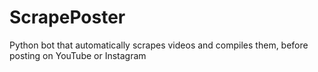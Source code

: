 # ScrapePoster
Python bot that automatically scrapes videos and compiles them, before posting on YouTube or Instagram
